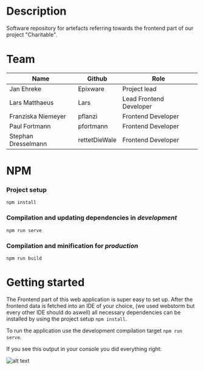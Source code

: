 # Description
Software repository for artefacts referring towards the frontend part of our project "Charitable".

# Team
Name | Github | Role
------------ | ------------ | ------------
Jan Ehreke | Epixware | Project lead
Lars Matthaeus | Lars | Lead Frontend Developer
Franziska Niemeyer | pflanzi | Frontend Developer
Paul Fortmann | pfortmann | Frontend Developer
Stephan Dresselmann | rettetDieWale | Frontend Developer

# NPM

### Project setup
```
npm install
```

### Compilation and updating dependencies in *development*
```
npm run serve
```

### Compilation and minification for *production*
```
npm run build
```

# Getting started
The Frontend part of this web application is super easy to set up.
After the frontend data is fetched into an IDE of your choice, (we used webstorm but every other IDE should do aswell)
all necessary dependencies can be installed by using the project setup ````npm install````.

To run the application use the development compilation target ````npm run serve````.

If you see this output in your console you did everything right:

![alt text](https://cdn.discordapp.com/attachments/606580413669834891/870564198420213820/console.png)




